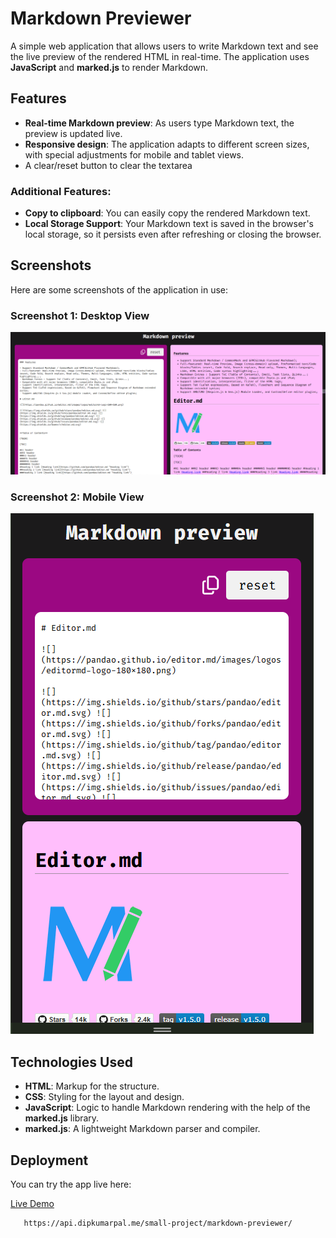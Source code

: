 # Markdown Previewer

A simple web application that allows users to write Markdown text and see the live preview of the rendered HTML in real-time. The application uses **JavaScript** and **marked.js** to render Markdown.

## Features

- **Real-time Markdown preview**: As users type Markdown text, the preview is updated live.
- **Responsive design**: The application adapts to different screen sizes, with special adjustments for mobile and tablet views.
- A clear/reset button to clear the textarea


### Additional Features:
- **Copy to clipboard**: You can easily copy the rendered Markdown text.
- **Local Storage Support**: Your Markdown text is saved in the browser's local storage, so it persists even after refreshing or closing the browser.



## Screenshots

Here are some screenshots of the application in use:

### Screenshot 1: Desktop View
![Desktop View](./images/desktop.png)

### Screenshot 2: Mobile View
![Mobile View](./images/mobile.png)

## Technologies Used

- **HTML**: Markup for the structure.
- **CSS**: Styling for the layout and design.
- **JavaScript**: Logic to handle Markdown rendering with the help of the **marked.js** library.
- **marked.js**: A lightweight Markdown parser and compiler.


## Deployment

You can try the app live here:

[Live Demo](https://api.dipkumarpal.me/small-project/markdown-previewer/)
```bash
   https://api.dipkumarpal.me/small-project/markdown-previewer/



